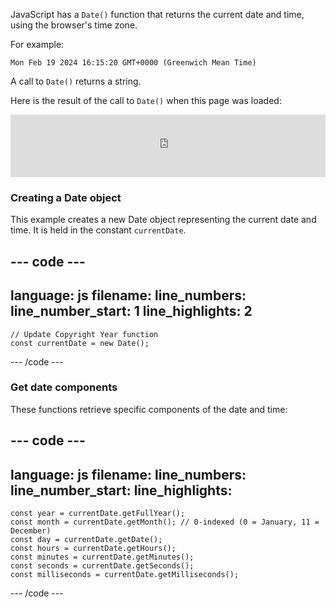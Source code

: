 JavaScript has a `Date()` function that returns the current date and time, using the browser's time zone.

For example:

`Mon Feb 19 2024 16:15:20 GMT+0000 (Greenwich Mean Time)`

A call to `Date()` returns a string.

Here is the result of the call to `Date()` when this page was loaded:

<iframe src="https://editor.raspberrypi.org/en/embed/viewer/comic-character-date" width="100%" height="100" frameborder="0" marginwidth="0" marginheight="0" allowfullscreen> </iframe>



### Creating a Date object 

This example creates a new Date object representing the current date and time. It is held in the constant `currentDate`.

--- code ---
---
language: js
filename: 
line_numbers: 
line_number_start: 1
line_highlights: 2
---
     
    // Update Copyright Year function 
    const currentDate = new Date();
    
--- /code ---

### Get date components

These functions retrieve specific components of the date and time:

--- code ---
---
language: js
filename: 
line_numbers: 
line_number_start: 
line_highlights: 
---

    const year = currentDate.getFullYear();
    const month = currentDate.getMonth(); // 0-indexed (0 = January, 11 = December)
    const day = currentDate.getDate();
    const hours = currentDate.getHours();
    const minutes = currentDate.getMinutes();
    const seconds = currentDate.getSeconds();
    const milliseconds = currentDate.getMilliseconds();

--- /code ---
